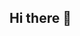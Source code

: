 ## Hi there 👋

<!--

- 🔭 I’m currently working on ... Google's Cybersecurity Professional Certificate course & reading the CompTIA CySA+ textbook.
- 🌱 I’m currently learning ... all about the ins & outs of cybersecurity.    
- 👯 I’m looking to collaborate on ... anything. I want to learn & get my hands dirty. 
- 🤔 I’m looking for help with ... where to begin! I love learning new things & want to learn everything. I want to learn ethical hacking in the future.  
- 💬 Ask me about ... your car's extended warranty - we've been trying to contact you. 
- 📫 How to reach me: ... ghostxcipher19@gmail.com
- ⚡ Fun fact: ... I speak English and Deutsch.
-->
